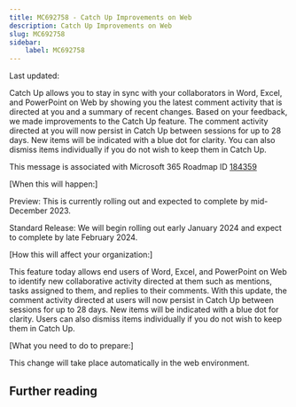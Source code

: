 ```yaml
---
title: MC692758 - Catch Up Improvements on Web
description: Catch Up Improvements on Web
slug: MC692758
sidebar:
    label: MC692758
---
```



Last updated: 

<p>Catch Up allows you to stay in sync with your collaborators in Word, Excel, and PowerPoint on Web by showing you the latest comment activity that is directed at you and a summary of recent changes. Based on your feedback, we made improvements to the Catch Up feature. The comment activity directed at you will now persist in Catch Up between sessions for up to 28 days. New items will be indicated with a blue dot for clarity. You can also dismiss items individually if you do not wish to keep them in Catch Up.</p><p>This message is associated with Microsoft 365 Roadmap ID <a href="https://www.microsoft.com/microsoft-365/roadmap?filters=&amp;searchterms=184359" target="_blank">184359</a></p><p>[When this will happen:]</p><p>Preview: This is currently rolling out and expected to complete by mid-December 2023.</p><p>Standard Release: We will begin rolling out early January 2024 and expect to complete by late February 2024.</p><p>[How this will affect your organization:]</p><p>This feature today allows end users of Word, Excel, and PowerPoint on Web to identify new collaborative activity directed at them such as mentions, tasks assigned to them, and replies to their comments. With this update, the comment activity directed at users will now persist in Catch Up between sessions for up to 28 days. New items will be indicated with a blue dot for clarity. Users can also dismiss items individually if you do not wish to keep them in Catch Up.</p><p>[What you need to do to prepare:]</p><p>This change will take place automatically in the web environment.</p>

## Further reading
